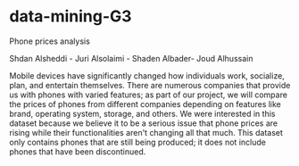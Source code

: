 # data-mining-G3
Phone prices analysis

Shdan Alsheddi - Juri Alsolaimi - Shaden Albader- Joud Alhussain

Mobile devices have significantly changed how individuals work, socialize, plan, and entertain themselves. There are numerous companies that provide us with phones with varied features; as part of our project, we will compare the prices of phones from different companies depending on features like brand, operating system, storage, and others.  We were interested in this dataset because we believe it to be a serious issue that phone prices are rising while their functionalities aren't changing all that much. This dataset only contains phones that are still being produced; it does not include phones that have been discontinued. 


